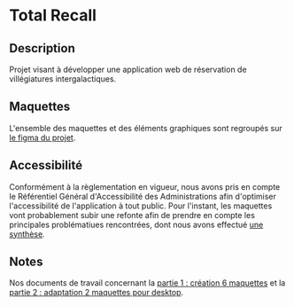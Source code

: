 # Total Recall
## Description
Projet visant à développer une application web de réservation de villégiatures intergalactiques.

## Maquettes
L'ensemble des maquettes et des éléments graphiques sont regroupés sur [le figma du projet](https://www.figma.com/design/J1cAk08FOu0KyV5lnBtEM3/Total-Recall?node-id=0-1&t=x3YJ1dYgZqy1yhHM-1).

## Accessibilité
Conformément à la règlementation en vigueur, nous avons pris en compte le Référentiel Général d'Accessibilité des Administrations afin d'optimiser l'accessibilité de l'application à tout public.
Pour l'instant, les maquettes vont probablement subir une refonte afin de prendre en compte les principales problématiues rencontrées, dont nous avons effectué [une synthèse](https://docs.google.com/spreadsheets/d/1d-L2Ghy2rIGmjjxn0hkm6b-cDWhd6k2cNusD9gLrXmo/edit?usp=sharing).

## Notes
Nos documents de travail concernant la [partie 1 : création 6 maquettes](https://docs.google.com/document/d/1Mx6hesRyrvlS-wR40_l-x5wPbJzMiYu176g9e4WAarw/edit?usp=sharing) et la [partie 2 :  adaptation 2 maquettes pour desktop](https://docs.google.com/document/d/10MZAspx7ktMDMgYEZTIsquMT9lfkX5bxz_PB_3pTpds/edit?usp=sharing).
